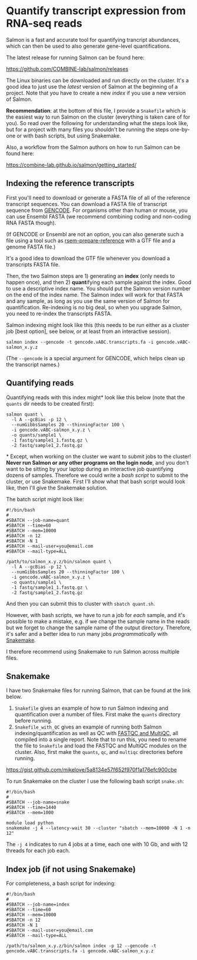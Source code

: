 # Quantify transcript expression from RNA-seq reads

Salmon is a fast and accurate tool for quantifying trancript
abundances, which can then be used to also generate gene-level
quantifications.

The latest release for running Salmon can be found here:

<https://github.com/COMBINE-lab/salmon/releases>

The Linux binaries can be downloaded and run directly on the
cluster. It's a good idea to just use the *latest* version of Salmon
at the beginning of a project. Note that you have to create a new
*index* if you use a new version of Salmon.

**Recommendation**: at the bottom of this file, I provide a
`Snakefile` which is the easiest way to run Salmon on the cluster
(everything is taken care of for you). So read over the following for
understanding what the steps look like, but for a project with many
files you shouldn't be running the steps one-by-one or with bash
scripts, but using Snakemake.

Also, a workflow from the Salmon authors on how to run Salmon can be
found here: 

<https://combine-lab.github.io/salmon/getting_started/>

## Indexing the reference transcripts

First you'll need to download or generate a FASTA file of all of the
reference transcript sequences. You can download a FASTA file of transcript
sequence from
[GENCODE](https://www.gencodegenes.org/). For organisms other than human or
mouse, you can use Ensembl FASTA 
(we recommend combining coding and non-coding RNA FASTA though).

(If GENCODE or Ensembl are not an option, you can also generate such a
file using a tool such as
[rsem-prepare-reference](http://deweylab.biostat.wisc.edu/rsem/rsem-prepare-reference.html)
with a GTF file and a genome FASTA file.)

It's a good idea to download the GTF file whenever you download a transcripts FASTA file.

Then, the two Salmon steps are 1) generating an **index** (only needs to happen once), 
and then 2) **quant**ifying each sample against the index. Good to use a descriptive index name.
You should put the Salmon version number on the end of the index name. The Salmon index will work
for that FASTA and any sample, as long as you use the same version of Salmon for quantification.
Re-indexing is no big deal, so when you upgrade Salmon, you need to re-index the transcripts FASTA.

Salmon indexing might look like this (this needs to be run either as a 
cluster job [best option], see below, or at least from an interactive session).

```
salmon index --gencode -t gencode.vABC.transcripts.fa -i gencode.vABC-salmon_x.y.z
```

(The `--gencode` is a special argument for GENCODE, which helps clean up the transcript names.)

## Quantifying reads 

Quantifying reads with this index might* look like this below
(note that the `quants` dir needs to be created first):

```
salmon quant \
  -l A --gcBias -p 12 \
  --numGibbsSamples 20 --thinningFactor 100 \
  -i gencode.vABC-salmon_x.y.z \
  -o quants/sample1 \
  -1 fastq/sample1_1.fastq.gz \
  -2 fastq/sample1_2.fastq.gz
```

\* Except, when working on the cluster we want to submit jobs to the cluster!
**Never run Salmon or any other programs on the login node**, and you don't want
to be sitting by your laptop during an interactive job quantifying
dozens of samples. Therefore we could write a *bash script* to submit
to the cluster, or use Snakemake. First I'll show what that bash
script would look like, then I'll give the Snakemake solution.

The batch script might look like:

```
#!/bin/bash
#
#SBATCH --job-name=quant
#SBATCH --time=60
#SBATCH --mem=10000
#SBATCH -n 12
#SBATCH -N 1
#SBATCH --mail-user=you@email.com
#SBATCH --mail-type=ALL

/path/to/salmon_x.y.z/bin/salmon quant \
  -l A --gcBias -p 12 \
  --numGibbsSamples 20 --thinningFactor 100 \
  -i gencode.vABC-salmon_x.y.z \
  -o quants/sample1 \
  -1 fastq/sample1_1.fastq.gz \
  -2 fastq/sample1_2.fastq.gz
```

And then you can submit this to cluster with `sbatch quant.sh`.

However, with bash scripts, we have to run a job for *each* sample, and it's
possible to make a mistake, e.g. if we change the sample name in the reads
but we forget to change the sample name of the output directory. 
Therefore, it's safer and a better idea to run many jobs *programmatically*
with [Snakemake](https://snakemake.readthedocs.io/en/stable/).

I therefore recommend using Snakemake to run Salmon across multiple
files.

## Snakemake

I have two Snakemake files for running Salmon, that can be found at
the link below.

1. `Snakefile` gives an example of how to run Salmon indexing and
   quantification over a number of files. First make the `quants`
   directory before running.
2. `Snakefile_with_QC` gives an example of running both Salmon
   indexing/quantification as well as QC with 
   [FASTQC and MultiQC](fastqc_multiqc.md), all compiled into a single
   report. Note that to run this, you need to rename the file to
   `Snakefile` and load the FASTQC and MultiQC modules on the
   cluster. Also, first make the `quants`, `qc`, and `multiqc`
   directories before running.

<https://gist.github.com/mikelove/5a8134e57f652f970f1a176efc900cbe>

To run Snakemake on the cluster I use the following bash script
`snake.sh`:

```
#!/bin/bash
#
#SBATCH --job-name=snake
#SBATCH --time=1440
#SBATCH --mem=1000

module load python
snakemake -j 4 --latency-wait 30 --cluster "sbatch --mem=10000 -N 1 -n 12"
```

The `-j 4` indicates to run 4 jobs at a time, each one with 10 Gb, and
with 12 threads for each job each.

## Index job (if not using Snakemake)

For completeness, a bash script for indexing:

```
#!/bin/bash
#
#SBATCH --job-name=index
#SBATCH --time=60
#SBATCH --mem=10000
#SBATCH -n 12
#SBATCH -N 1
#SBATCH --mail-user=you@email.com
#SBATCH --mail-type=ALL

/path/to/salmon_x.y.z/bin/salmon index -p 12 --gencode -t gencode.vABC.transcripts.fa -i gencode.vABC-salmon_x.y.z
```
